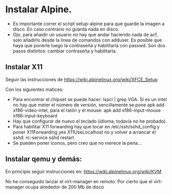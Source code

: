 
# Instalar Alpine. #

- Es importante correr el script setup-alpine para que guarde la imagen
a disco. En caso contrario no guarda nada en disco.
- Ojo, para añaidir un usuario no hay que andar haciendo nada de acf, solo 
añadirlo desde la linea de comandos con adduser. Es posible que haya 
que ponerle luego la contraseña y habilitarla con passwd. Son dos pasos
distintos: cambiar contraseña y habilitarla.

## Instalar X11

Seguir las instrucciones de https://wiki.alpinelinux.org/wiki/XFCE_Setup

Con los siguientes matices:

- Para encontrar el chipset se puede hacer: lspci | grep VGA. Si es un intel no
hay que meter el número de versión, sencillamente se pone apk add xf86-video-intel,
para el ratón y el mouse: apk add xf86-input-mouse xf86-input-keyboard
- Hay que configurar de nuevo el teclado (idioma, todavía no he probado).
- Para habilitar X11 forwarding hay que tocar en /etc/ssh/sshd_config y poner
X11Forwarding yes
X11UseLocalhost no
y volver a arrancar el sshd: rc-service sshd restart
- Se pueden poner iconos, pero creo que no merece la pena...

## Instalar qemu y demás:

En principio seguir instrucciones en: https://wiki.alpinelinux.org/wiki/KVM

No he conseguido lanzar el virt-manager en remoto. Por cierto que el virt-manager ocupa alrededor de 200 Mb de disco



